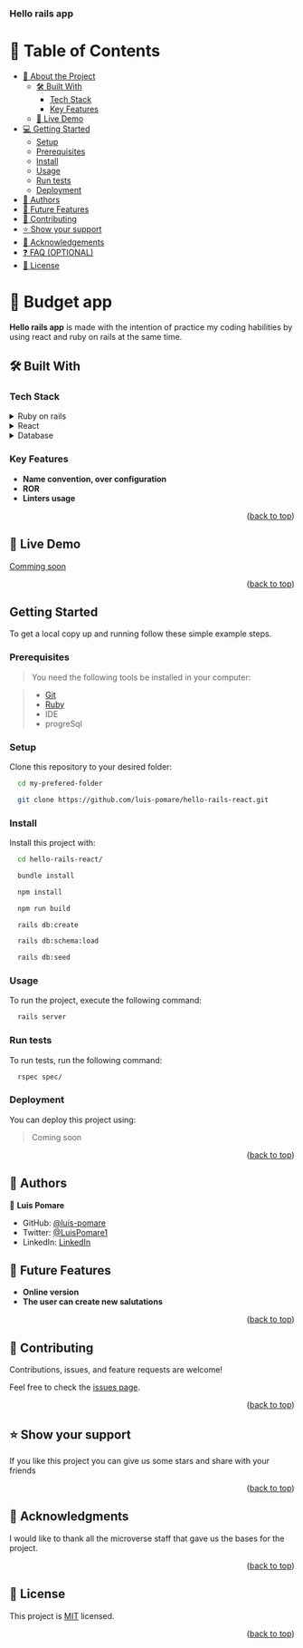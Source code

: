 <a name="readme-top"></a>

  <h3><b>Hello rails app</b></h3>

</div>

# 📗 Table of Contents

- [📖 About the Project](#about-project)
  - [🛠 Built With](#built-with)
    - [Tech Stack](#tech-stack)
    - [Key Features](#key-features)
  - [🚀 Live Demo](#live-demo)
- [💻 Getting Started](#getting-started)
  - [Setup](#setup)
  - [Prerequisites](#prerequisites)
  - [Install](#install)
  - [Usage](#usage)
  - [Run tests](#run-tests)
  - [Deployment](#deployment)
- [👥 Authors](#authors)
- [🔭 Future Features](#future-features)
- [🤝 Contributing](#contributing)
- [⭐️ Show your support](#support)
- [🙏 Acknowledgements](#acknowledgements)
- [❓ FAQ (OPTIONAL)](#faq)
- [📝 License](#license)

<!-- PROJECT DESCRIPTION -->

# 📖 Budget app <a name="about-project"></a>

**Hello rails app** is made with the intention of practice my coding habilities by using react and ruby on rails at the same time.

## 🛠 Built With <a name="built-with"></a>

### Tech Stack <a name="tech-stack"></a>

<details>
  <summary>Ruby on rails</summary>
  <ul>
    <li><a href="https://rubyonrails.org/">ROR</a></li>
  </ul>
</details>

<details>
  <summary>React</summary>
  <ul>
    <li><a href="https://react.dev/">React js</a></li>
  </ul>
</details>

<details>
<summary>Database</summary>
  <ul>
    <li><a href="https://www.postgresql.org/">PostgreSQL</a></li>
  </ul>
</details>

<!-- Features -->

### Key Features <a name="key-features"></a>

- **Name convention, over configuration**
- **ROR**
- **Linters usage**

<p align="right">(<a href="#readme-top">back to top</a>)</p>

## 🚀 Live Demo <a name="live-demo"></a>

[Comming soon](#readme-top)

<p align="right">(<a href="#readme-top">back to top</a>)</p>

<!-- GETTING STARTED -->

## Getting Started

To get a local copy up and running follow these simple example steps.

### Prerequisites

> You need the following tools be installed in your computer:

> - [Git](https://www.linode.com/docs/guides/how-to-install-git-on-linux-mac-and-windows/)
> - [Ruby](https://github.com/microverseinc/curriculum-ruby/blob/main/simple-ruby/articles/ruby_installation_instructions.md)
> - IDE
> - progreSql

### Setup

Clone this repository to your desired folder:

```sh
  cd my-prefered-folder

  git clone https://github.com/luis-pomare/hello-rails-react.git

```

### Install

Install this project with:

```sh
  cd hello-rails-react/

  bundle install

  npm install

  npm run build

  rails db:create

  rails db:schema:load

  rails db:seed
```

### Usage

To run the project, execute the following command:

```sh
  rails server
```

### Run tests

To run tests, run the following command:

```sh
  rspec spec/
```

<!--
Example command:

```sh
  bin/rails test test/models/article_test.rb
```
--->

### Deployment

You can deploy this project using:

> Coming soon

<!--
Example:

```sh

```
 -->

<p align="right">(<a href="#readme-top">back to top</a>)</p>

<!-- AUTHORS -->

## 👥 Authors <a name="authors"></a>

👤 **Luis Pomare**

- GitHub: [@luis-pomare](https://github.com/luis-pomare)
- Twitter: [@LuisPomare1](https://twitter.com/LuisPomare1)
- LinkedIn: [LinkedIn](https://www.linkedin.com/in/luis-pomare/)

## 🔭 Future Features <a name="future-features"></a>

- **Online version**
- **The user can create new salutations**

<p align="right">(<a href="#readme-top">back to top</a>)</p>

## 🤝 Contributing <a name="contributing"></a>

Contributions, issues, and feature requests are welcome!

Feel free to check the [issues page](https://github.com/luis-pomare/hello-rails-react/issues).

<p align="right">(<a href="#readme-top">back to top</a>)</p>

## ⭐️ Show your support <a name="support"></a>

If you like this project you can give us some stars and share with your friends

<p align="right">(<a href="#readme-top">back to top</a>)</p>

## 🙏 Acknowledgments <a name="acknowledgements"></a>

I would like to thank all the microverse staff that gave us the bases for the project.

<p align="right">(<a href="#readme-top">back to top</a>)</p>

## 📝 License <a name="license"></a>

This project is [MIT](./LICENSE) licensed.

<p align="right">(<a href="#readme-top">back to top</a>)</p>

